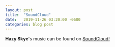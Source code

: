 ```yaml
---
layout: post
title:  "SoundCloud"
date:   2019-11-26 03:20:00 -0600
categories: blog post
---
```


**Hazy Skye**'s music can be found on [SoundCloud!](https://soundcloud.com/user-201411382)
